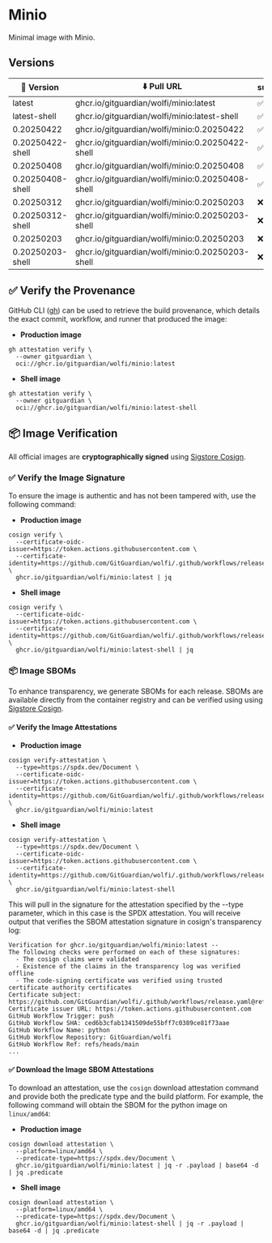 # Minio

Minimal image with Minio.

## Versions

| 📌 Version        | ⬇️ Pull URL                                       | support |
| ---------------- | ------------------------------------------------ | ------- |
| latest           | ghcr.io/gitguardian/wolfi/minio:latest           | ✅       |
| latest-shell     | ghcr.io/gitguardian/wolfi/minio:latest-shell     | ✅       |
| 0.20250422       | ghcr.io/gitguardian/wolfi/minio:0.20250422       | ✅       |
| 0.20250422-shell | ghcr.io/gitguardian/wolfi/minio:0.20250422-shell | ✅       |
| 0.20250408       | ghcr.io/gitguardian/wolfi/minio:0.20250408       | ✅       |
| 0.20250408-shell | ghcr.io/gitguardian/wolfi/minio:0.20250408-shell | ✅       |
| 0.20250312       | ghcr.io/gitguardian/wolfi/minio:0.20250203       | ❌       |
| 0.20250312-shell | ghcr.io/gitguardian/wolfi/minio:0.20250203-shell | ❌       |
| 0.20250203       | ghcr.io/gitguardian/wolfi/minio:0.20250203       | ❌       |
| 0.20250203-shell | ghcr.io/gitguardian/wolfi/minio:0.20250203-shell | ❌       |

## ✅ Verify the Provenance

GitHub CLI ([gh](https://cli.github.com/)) can be used to retrieve the build provenance, which details the exact commit, workflow, and runner that produced the image:

- **Production image**

```shell
gh attestation verify \
  --owner gitguardian \
  oci://ghcr.io/gitguardian/wolfi/minio:latest
```

- **Shell image**

```shell
gh attestation verify \
  --owner gitguardian \
  oci://ghcr.io/gitguardian/wolfi/minio:latest-shell
```

## 📦 **Image Verification**

All official images are **cryptographically signed** using [Sigstore Cosign](https://www.sigstore.dev/).

### ✅ Verify the Image Signature

To ensure the image is authentic and has not been tampered with, use the following command:

- **Production image**

```shell
cosign verify \
  --certificate-oidc-issuer=https://token.actions.githubusercontent.com \
  --certificate-identity=https://github.com/GitGuardian/wolfi/.github/workflows/release.yaml@refs/heads/main \
  ghcr.io/gitguardian/wolfi/minio:latest | jq
```

- **Shell image**

```shell
cosign verify \
  --certificate-oidc-issuer=https://token.actions.githubusercontent.com \
  --certificate-identity=https://github.com/GitGuardian/wolfi/.github/workflows/release.yaml@refs/heads/main \
  ghcr.io/gitguardian/wolfi/minio:latest-shell | jq
```

### 📦 **Image SBOMs**

To enhance transparency, we generate SBOMs for each release. SBOMs are available directly from the container registry
and can be verified using using [Sigstore Cosign](https://www.sigstore.dev/).

#### ✅ Verify the Image Attestations

- **Production image**

```shell
cosign verify-attestation \
  --type=https://spdx.dev/Document \
  --certificate-oidc-issuer=https://token.actions.githubusercontent.com \
  --certificate-identity=https://github.com/GitGuardian/wolfi/.github/workflows/release.yaml@refs/heads/main \
  ghcr.io/gitguardian/wolfi/minio:latest
```

- **Shell image**

```shell
cosign verify-attestation \
  --type=https://spdx.dev/Document \
  --certificate-oidc-issuer=https://token.actions.githubusercontent.com \
  --certificate-identity=https://github.com/GitGuardian/wolfi/.github/workflows/release.yaml@refs/heads/main \
  ghcr.io/gitguardian/wolfi/minio:latest-shell
```

This will pull in the signature for the attestation specified by the --type parameter, which in this case is the SPDX attestation. You will receive output that verifies the SBOM attestation signature in cosign's transparency log:

```shell
Verification for ghcr.io/gitguardian/wolfi/minio:latest --
The following checks were performed on each of these signatures:
  - The cosign claims were validated
  - Existence of the claims in the transparency log was verified offline
  - The code-signing certificate was verified using trusted certificate authority certificates
Certificate subject: https://github.com/GitGuardian/wolfi/.github/workflows/release.yaml@refs/heads/main
Certificate issuer URL: https://token.actions.githubusercontent.com
GitHub Workflow Trigger: push
GitHub Workflow SHA: ced6b3cfab1341509de55bff7c0389ce81f73aae
GitHub Workflow Name: python
GitHub Workflow Repository: GitGuardian/wolfi
GitHub Workflow Ref: refs/heads/main
...
```

#### ✅ Download the Image SBOM Attestations

To download an attestation, use the `cosign` download attestation command and provide both the predicate type and the build platform. For example, the following command will obtain the SBOM for the python image on `linux/amd64`:

- **Production image**

```shell
cosign download attestation \
  --platform=linux/amd64 \
  --predicate-type=https://spdx.dev/Document \
  ghcr.io/gitguardian/wolfi/minio:latest | jq -r .payload | base64 -d | jq .predicate
```

- **Shell image**

```shell
cosign download attestation \
  --platform=linux/amd64 \
  --predicate-type=https://spdx.dev/Document \
  ghcr.io/gitguardian/wolfi/minio:latest-shell | jq -r .payload | base64 -d | jq .predicate
```
